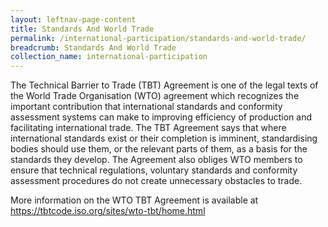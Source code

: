 ```yaml
---
layout: leftnav-page-content
title: Standards And World Trade
permalink: /international-participation/standards-and-world-trade/
breadcrumb: Standards And World Trade
collection_name: international-participation
---
```


The Technical Barrier to Trade (TBT) Agreement is one of the legal texts of the World Trade Organisation (WTO) agreement which recognizes the important contribution that international standards and conformity assessment systems can make to improving efficiency of production and facilitating international trade. The TBT Agreement says that where international standards exist or their completion is imminent, standardising bodies should use them, or the relevant parts of them, as a basis for the standards they develop. The Agreement also obliges WTO members to ensure that technical regulations, voluntary standards and conformity assessment procedures do not create unnecessary obstacles to trade.

More information on the WTO TBT Agreement is available at https://tbtcode.iso.org/sites/wto-tbt/home.html
